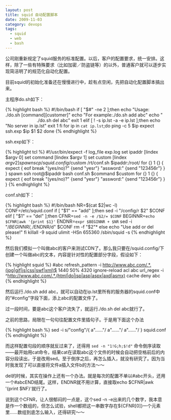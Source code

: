 ```yaml
---
layout: post
title: squid 自动配置脚本
date: 2009-11-03
category: devops
tags:
  - squid
  - web
  - bash
---
```


公司刚重新规定了squid服务的标准配置。以后，客户的配置要求，统一安排。这样，除了一些有特殊要求（比如加密／防盗链等）的以外，普通客户就可以逐步实现简洁明了的规范化自动化配置。

目前squid的初始化准备还在慢慢进行中，趁有点空闲，先把自动化配置脚本搞出来。

主程序do.sh如下：

{% highlight bash %}
    #!/bin/bash
    if [ "$#" -ne 2 ];then
    echo "Usage: ./do.sh [command][customer]"
    echo "For example:./do.sh add abc"
    echo "                            ./do.sh del abc"
    exit 1
    elif [ ! -s ip.lst -a -e ip.lst ];then
    echo "No server in ip.lst"
    exit 1
    fi
    for ip in `cat ip.lst`;do
    ping -c 5 $ip
    expect ssh.exp $ip $1 $2
    done
{% endhighlight %}

ssh.exp如下：

{% highlight tcl %}
    #!/usr/bin/expect -f
    log_file exp.log
    set ipaddr [lindex $argv 0]
    set command [lindex $argv 1]
    set custom [lindex $argv 2]
    spawn scp /squid.config/$custom /rt/conf.sh $ipaddr:/root/
    for {} 1 {} {
      expect {
        eof
        break
        "(yes/no)?" {send "yesr"}
        "assword:" {send "123456r"}
      }
    }
    spawn ssh root@$ipaddr bash conf.sh $command $custom
    for {} 1 {} {
      expect {
        eof
        break
        "(yes/no)?" {send "yesr"}
        "assword:" {send "123456r"}
      }
    }
{% endhighlight %}

conf.sh如下：

{% highlight bash %}
    #!/bin/bash
    NR=$(cat $2|wc -l)
    CONF=/etc/squid.conf
    if [ "$1" == "add" ];then
        sed -i "/config/r $2" $CONF
    elif [ "$1" == "del" ];then
        CFNR=`sed -n -e /$2/= $CONF`
        BEGINNR=`echo $CFNR|awk '{print $1}'`
        ENDNR=`expr $BEGINNR + $NR`
        sed -i "/$BEGINNR/,/$ENDNR/d" $CONF
        rm -f "$2"*
    else
        echo "Use add or del please!"
    fi
    killall -9 squid
    ulimit -HSn 655360
    /sbin/squid -s
{% endhighlight %}

然后我们模拟一个叫做abc的客户来测试CDN了。那么我只要在/squid.config/下创建一个叫做abc的文本，内容是针对性的配置部分字段，假设如下：

{% highlight squid %}
    #abc
    refresh_pattern -i http://www.abc.com/.*.(jpg|gif|js|css|swf|xml)$ 1440 50% 4320 ignore-reload
    acl abc url_regex -i ^http://www.abc.com/.*.(html|do|jsp|asp|aspx|axd|asmx)
    cache deny abc
{% endhighlight %}

然后运行./do.sh add abc，就可以自动在ip.lst里所有的服务器的squid.conf中的“#config”字段下面，添上abc的配置文件了。

过一段时间，要是abc这个客户流失了，就运行./do.sh del abc就行了。

之前的思路，局限在一句句往配置文件里插句子。于是用下面这个办法

{% highlight bash %}
    sed -i s/"config"/{
    a"……"/
    a"……"/
    a"……"/
    }
    squid.conf
{% endhighlight %}

而这样配置句段的顺序就反过来了，还得用 `sed -n "1!G;h;$!d"` 命令倒序读取——最开始用cat命令，结果cat在读取abc这个文件的时候会自动把空格前后的内容分段读出，于是改用sed。至于倒序之后，再怎么插入，就没有研究了。因为当时我发现了可以直接将文件a插入文件b的方法～～

del的时候，其实在操作上还有一个办法。就是每次的配置不单以#abc开头，还用一个#abcEND结尾。这样，ENDNR就不用计算，直接取echo $CFNR|awk '{print $NF}'就行了。

说到这个CFNR，让人很郁闷的一点是，这个sed -n -e出来的几个数字，我本意是作一个数组的，但怎么试验，shell都把这一串数字存在${CFNR[0]}一个元素里……数组到底怎么输入，还得研究～～

